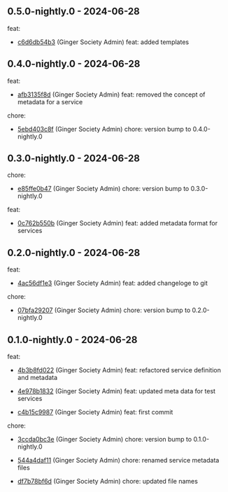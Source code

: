 ## 0.5.0-nightly.0 - 2024-06-28
feat:
 - [c6d6db54b3](c6d6db54b357193e613e4db009ed6d88494320d0) (Ginger Society Admin) feat: added templates
	
## 0.4.0-nightly.0 - 2024-06-28
feat:
 - [afb3135f8d](afb3135f8d53f8e3bbbfb9c568d813868a68a792) (Ginger Society Admin) feat: removed the concept of metadata for a service
	
chore:
 - [5ebd403c8f](5ebd403c8ff277038fa368ceecb09fe8fc5e1e60) (Ginger Society Admin) chore: version bump to 0.4.0-nightly.0
	
## 0.3.0-nightly.0 - 2024-06-28
chore:
 - [e85ffe0b47](e85ffe0b4743c0fa8e88525f1fefc53840a4ec27) (Ginger Society Admin) chore: version bump to 0.3.0-nightly.0
	
feat:
 - [0c762b550b](0c762b550bc1065a8bc318bc4b98e72da8c2fc3d) (Ginger Society Admin) feat: added metadata format for services
	
## 0.2.0-nightly.0 - 2024-06-28
feat:
 - [4ac56df1e3](4ac56df1e390c27ec8b4d914cd8dfae30b6f4eb7) (Ginger Society Admin) feat: added changeloge to git
	
chore:
 - [07bfa29207](07bfa292072346296722e662082b58cf76b5eea8) (Ginger Society Admin) chore: version bump to 0.2.0-nightly.0
	
## 0.1.0-nightly.0 - 2024-06-28
feat:
 - [4b3b8fd022](4b3b8fd022cf664fd7ceb0fc5a757428ca3d5025) (Ginger Society Admin) feat: refactored service definition and metadata
	
 - [4e978b1832](4e978b1832c714eb700a36ed63a612f8111bfb1c) (Ginger Society Admin) feat: updated meta data for test services
	
 - [c4b15c9987](c4b15c998721a4c414ea335539a91542d02ecd24) (Ginger Society Admin) feat: first commit
	
chore:
 - [3ccda0bc3e](3ccda0bc3ea0b58d733f9e6e1223136a13a1560e) (Ginger Society Admin) chore: version bump to 0.1.0-nightly.0
	
 - [544a4daf11](544a4daf1148a6f90e773f1d20de879b171318ba) (Ginger Society Admin) chore: renamed service metadata files
	
 - [df7b78bf6d](df7b78bf6d5ebf08a3d48cf34a89405949a2f611) (Ginger Society Admin) chore: updated file names
	
